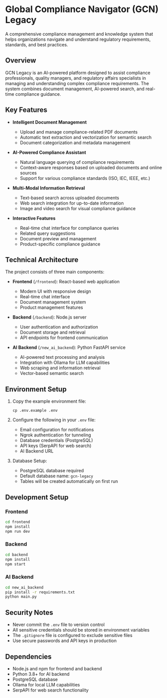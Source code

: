 # Global Compliance Navigator (GCN) Legacy

A comprehensive compliance management and knowledge system that helps organizations navigate and understand regulatory requirements, standards, and best practices.

## Overview

GCN Legacy is an AI-powered platform designed to assist compliance professionals, quality managers, and regulatory affairs specialists in managing and understanding complex compliance requirements. The system combines document management, AI-powered search, and real-time compliance guidance.

## Key Features

- **Intelligent Document Management**

  - Upload and manage compliance-related PDF documents
  - Automatic text extraction and vectorization for semantic search
  - Document categorization and metadata management

- **AI-Powered Compliance Assistant**

  - Natural language querying of compliance requirements
  - Context-aware responses based on uploaded documents and online sources
  - Support for various compliance standards (ISO, IEC, IEEE, etc.)

- **Multi-Modal Information Retrieval**

  - Text-based search across uploaded documents
  - Web search integration for up-to-date information
  - Image and video search for visual compliance guidance

- **Interactive Features**
  - Real-time chat interface for compliance queries
  - Related query suggestions
  - Document preview and management
  - Product-specific compliance guidance

## Technical Architecture

The project consists of three main components:

- **Frontend** (`/frontend`): React-based web application

  - Modern UI with responsive design
  - Real-time chat interface
  - Document management system
  - Product management features

- **Backend** (`/backend`): Node.js server

  - User authentication and authorization
  - Document storage and retrieval
  - API endpoints for frontend communication

- **AI Backend** (`/new_ai_backend`): Python FastAPI service
  - AI-powered text processing and analysis
  - Integration with Ollama for LLM capabilities
  - Web scraping and information retrieval
  - Vector-based semantic search

## Environment Setup

1. Copy the example environment file:

   ```
   cp .env.example .env
   ```

2. Configure the following in your `.env` file:

   - Email configuration for notifications
   - Ngrok authentication for tunneling
   - Database credentials (PostgreSQL)
   - API keys (SerpAPI for web search)
   - AI Backend URL

3. Database Setup:
   - PostgreSQL database required
   - Default database name: `gcn-legacy`
   - Tables will be created automatically on first run

## Development Setup

### Frontend

```bash
cd frontend
npm install
npm run dev
```

### Backend

```bash
cd backend
npm install
npm start
```

### AI Backend

```bash
cd new_ai_backend
pip install -r requirements.txt
python main.py
```

## Security Notes

- Never commit the `.env` file to version control
- All sensitive credentials should be stored in environment variables
- The `.gitignore` file is configured to exclude sensitive files
- Use secure passwords and API keys in production

## Dependencies

- Node.js and npm for frontend and backend
- Python 3.8+ for AI backend
- PostgreSQL database
- Ollama for local LLM capabilities
- SerpAPI for web search functionality

